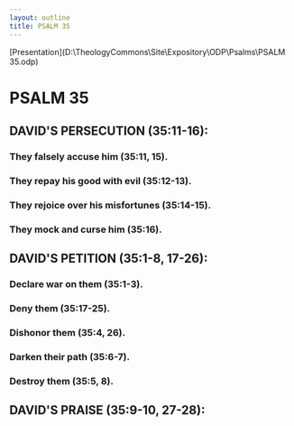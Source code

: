```yaml
---
layout: outline
title: PSALM 35
---
```

[Presentation](D:\TheologyCommons\Site\Expository\ODP\Psalms\PSALM 35.odp)
# PSALM 35 
## DAVID\'S PERSECUTION (35:11-16): 
###  They falsely accuse him (35:11, 15). 
###  They repay his good with evil (35:12-13). 
###  They rejoice over his misfortunes (35:14-15). 
###  They mock and curse him (35:16). 
## DAVID\'S PETITION (35:1-8, 17-26): 
###  Declare war on them (35:1-3). 
###  Deny them (35:17-25). 
###  Dishonor them (35:4, 26). 
###  Darken their path (35:6-7). 
###  Destroy them (35:5, 8). 
## DAVID\'S PRAISE (35:9-10, 27-28): 

